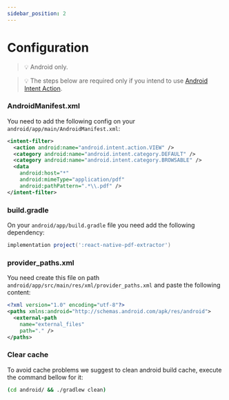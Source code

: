 ```yaml
---
sidebar_position: 2
---
```


# Configuration

> :bulb: Android only.

> :bulb: The steps below are required only if you intend to use [Android Intent Action](https://developer.android.com/reference/android/content/Intent).


### AndroidManifest.xml

You need to add the following config on your `android/app/main/AndroidManifest.xml`:

```xml
<intent-filter>
  <action android:name="android.intent.action.VIEW" />
  <category android:name="android.intent.category.DEFAULT" />
  <category android:name="android.intent.category.BROWSABLE" />
  <data
    android:host="*"
    android:mimeType="application/pdf"
    android:pathPattern=".*\\.pdf" />
</intent-filter>
```

### build.gradle

On your `android/app/build.gradle` file you need add the following dependency:

```groovy
implementation project(':react-native-pdf-extractor')
```

### provider_paths.xml

You need create this file on path `android/app/src/main/res/xml/provider_paths.xml` and paste the following content:

```xml
<?xml version="1.0" encoding="utf-8"?>
<paths xmlns:android="http://schemas.android.com/apk/res/android">
  <external-path
    name="external_files"
    path="." />
</paths>
```

### Clear cache

To avoid cache problems we suggest to clean android build cache, execute the command bellow for it:

```sh
(cd android/ && ./gradlew clean)
```
